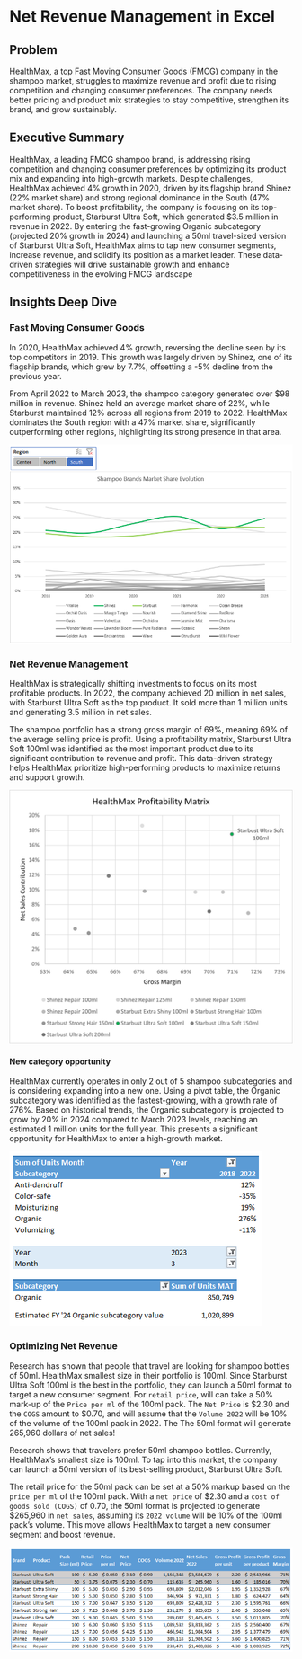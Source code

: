 # Net Revenue Management in Excel

## Problem

HealthMax, a top Fast Moving Consumer Goods (FMCG) company in the shampoo market, struggles to maximize revenue and profit due to rising competition and changing consumer preferences. The company needs better pricing and product mix strategies to stay competitive, strengthen its brand, and grow sustainably.

## Executive Summary

HealthMax, a leading FMCG shampoo brand, is addressing rising competition and changing consumer preferences by optimizing its product mix and expanding into high-growth markets. Despite challenges, HealthMax achieved 4% growth in 2020, driven by its flagship brand Shinez (22% market share) and strong regional dominance in the South (47% market share). To boost profitability, the company is focusing on its top-performing product, Starburst Ultra Soft, which generated $3.5 million in revenue in 2022. By entering the fast-growing Organic subcategory (projected 20% growth in 2024) and launching a 50ml travel-sized version of Starburst Ultra Soft, HealthMax aims to tap new consumer segments, increase revenue, and solidify its position as a market leader. These data-driven strategies will drive sustainable growth and enhance competitiveness in the evolving FMCG landscape


## Insights Deep Dive

### Fast Moving Consumer Goods

In 2020, HealthMax achieved 4% growth, reversing the decline seen by its top competitors in 2019. This growth was largely driven by Shinez, one of its flagship brands, which grew by 7.7%, offsetting a -5% decline from the previous year.

From April 2022 to March 2023, the shampoo category generated over $98 million in revenue. Shinez held an average market share of 22%, while Starburst maintained 12% across all regions from 2019 to 2022. HealthMax dominates the South region with a 47% market share, significantly outperforming other regions, highlighting its strong presence in that area.

![image](Images/markert_share.png)

### Net Revenue Management

HealthMax is strategically shifting investments to focus on its most profitable products. In 2022, the company achieved  20 million in net sales, with Starburst Ultra Soft as the top product. It sold more than 1 million units and generating 3.5 million in net sales.

The shampoo portfolio has a strong gross margin of 69%, meaning 69% of the average selling price is profit. Using a profitability matrix, Starburst Ultra Soft 100ml was identified as the most important product due to its significant contribution to revenue and profit. This data-driven strategy helps HealthMax prioritize high-performing products to maximize returns and support growth.

![image](Images/healthmax_profitability_matrix.jpg)

#### New category opportunity

HealthMax currently operates in only 2 out of 5 shampoo subcategories and is considering expanding into a new one. Using a pivot table, the Organic subcategory was identified as the fastest-growing, with a growth rate of 276%. Based on historical trends, the Organic subcategory is projected to grow by 20% in 2024 compared to March 2023 levels, reaching an estimated 1 million units for the full year. This presents a significant opportunity for HealthMax to enter a high-growth market.

![alt text](Images/subcategory.png)

### Optimizing Net Revenue

Research has shown that people that travel are looking for shampoo bottles of 50ml. HealthMax smallest size in their portfolio is 100ml. Since Starburst Ultra Soft 100ml is the best in the portfolio, they can launch a 50ml format to target a new consumer segment. For `retail price`, will can take a 50% mark-up of the `Price per ml` of the 100ml pack. The `Net Price` is $2.30 and the `COGS` amount to $0.70, and will assume that the `Volume 2022` will be 10% of the volume of the 100ml pack in 2022. The The 50ml format will generate 265,960 dollars of net sales!

Research shows that travelers prefer 50ml shampoo bottles. Currently, HealthMax’s smallest size is 100ml. To tap into this market, the company can launch a 50ml version of its best-selling product, Starburst Ultra Soft.

The retail price for the 50ml pack can be set at a 50% markup based on the `price per ml` of the 100ml pack. With a `net price` of $2.30 and a `cost of goods sold (COGS)` of 0.70, the 50ml format is projected to generate $265,960 in `net sales`, assuming its `2022 volume` will be 10% of the 100ml pack’s volume. This move allows HealthMax to target a new consumer segment and boost revenue.

![alt text](Images/revenue_optimizing.png)
